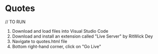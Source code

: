 # Quotes

// TO RUN
1. Download and load files into Visual Studio Code
2. Download and install an extension called "Live Server" by RitWick Dey
3. Navigate to quotes.html file
4. Bottom right-hand corner, click on "Go Live"

